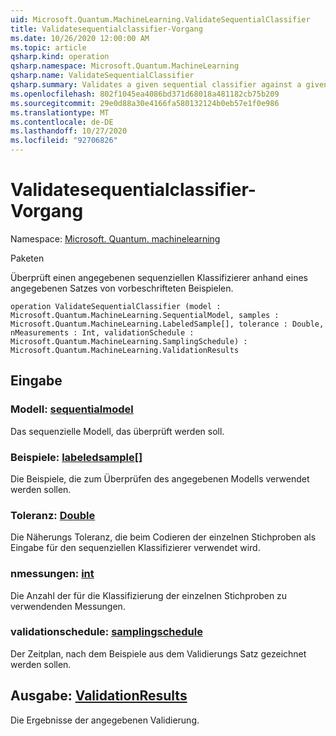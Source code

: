 ```yaml
---
uid: Microsoft.Quantum.MachineLearning.ValidateSequentialClassifier
title: Validatesequentialclassifier-Vorgang
ms.date: 10/26/2020 12:00:00 AM
ms.topic: article
qsharp.kind: operation
qsharp.namespace: Microsoft.Quantum.MachineLearning
qsharp.name: ValidateSequentialClassifier
qsharp.summary: Validates a given sequential classifier against a given set of pre-labeled samples.
ms.openlocfilehash: 802f1045ea4086bd371d68018a481182cb75b209
ms.sourcegitcommit: 29e0d88a30e4166fa580132124b0eb57e1f0e986
ms.translationtype: MT
ms.contentlocale: de-DE
ms.lasthandoff: 10/27/2020
ms.locfileid: "92706826"
---
```

# <a name="validatesequentialclassifier-operation"></a>Validatesequentialclassifier-Vorgang

Namespace: [Microsoft. Quantum. machinelearning](xref:Microsoft.Quantum.MachineLearning)

Paketen [](https://nuget.org/packages/)


Überprüft einen angegebenen sequenziellen Klassifizierer anhand eines angegebenen Satzes von vorbeschrifteten Beispielen.

```qsharp
operation ValidateSequentialClassifier (model : Microsoft.Quantum.MachineLearning.SequentialModel, samples : Microsoft.Quantum.MachineLearning.LabeledSample[], tolerance : Double, nMeasurements : Int, validationSchedule : Microsoft.Quantum.MachineLearning.SamplingSchedule) : Microsoft.Quantum.MachineLearning.ValidationResults
```


## <a name="input"></a>Eingabe

### <a name="model--sequentialmodel"></a>Modell: [sequentialmodel](xref:Microsoft.Quantum.MachineLearning.SequentialModel)

Das sequenzielle Modell, das überprüft werden soll.


### <a name="samples--labeledsample"></a>Beispiele: [labeledsample](xref:Microsoft.Quantum.MachineLearning.LabeledSample)[]

Die Beispiele, die zum Überprüfen des angegebenen Modells verwendet werden sollen.


### <a name="tolerance--double"></a>Toleranz: [Double](xref:microsoft.quantum.lang-ref.double)

Die Näherungs Toleranz, die beim Codieren der einzelnen Stichproben als Eingabe für den sequenziellen Klassifizierer verwendet wird.


### <a name="nmeasurements--int"></a>nmessungen: [int](xref:microsoft.quantum.lang-ref.int)

Die Anzahl der für die Klassifizierung der einzelnen Stichproben zu verwendenden Messungen.


### <a name="validationschedule--samplingschedule"></a>validationschedule: [samplingschedule](xref:Microsoft.Quantum.MachineLearning.SamplingSchedule)

Der Zeitplan, nach dem Beispiele aus dem Validierungs Satz gezeichnet werden sollen.



## <a name="output--validationresults"></a>Ausgabe: [ValidationResults](xref:Microsoft.Quantum.MachineLearning.ValidationResults)

Die Ergebnisse der angegebenen Validierung.